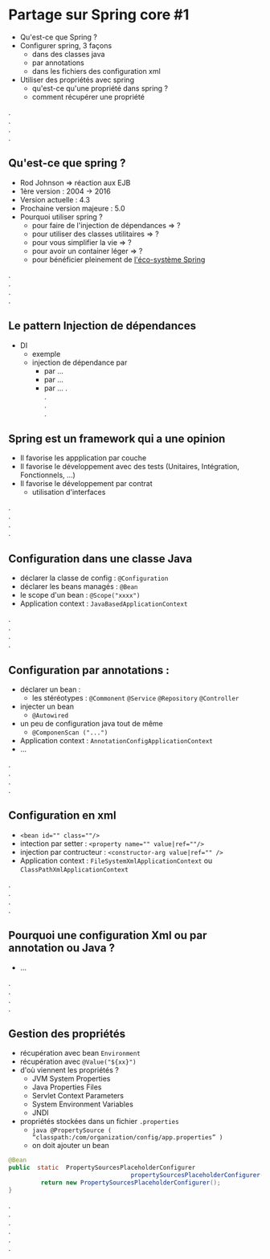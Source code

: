 # Partage sur Spring core #1

* Qu'est-ce que Spring ?
* Configurer spring, 3 façons
    - dans des classes java
    - par annotations
    - dans les fichiers des configuration xml
* Utiliser des propriétés avec spring
    - qu'est-ce qu'une propriété dans spring ?
    - comment récupérer une propriété

.      
.      
.      
.      

## Qu'est-ce que spring ?
* Rod Johnson => réaction aux EJB
* 1ère version : 2004 -> 2016
* Version actuelle : 4.3
* Prochaine version majeure : 5.0
* Pourquoi utiliser spring ?
    - pour faire de l'injection de dépendances => ?
    - pour utiliser des classes utilitaires => ?
    - pour vous simplifier la vie => ?
    - pour avoir un container léger => ?
    - pour bénéficier pleinement de [l'éco-système Spring](https://spring.io/projects)

.    
.      
.      
.      

## Le pattern Injection de dépendances
* DI
    - exemple
    - injection de dépendance par 
        - par ...
        - par ...
        - par ...
.    
.    
.      
.      

## Spring est un framework qui a une opinion
* Il favorise les appplication par couche
* Il favorise le développement avec des tests (Unitaires, Intégration, Fonctionnels, ...)
* Il favorise le développement par contrat
    * utilisation d'interfaces 

.    
.    
.      
.      

## Configuration dans une classe Java
* déclarer la classe de config : `@Configuration`
* déclarer les beans managés : `@Bean`
* le scope d'un bean : `@Scope("xxxx")`
* Application context :  `JavaBasedApplicationContext`

.    
.    
.      
.      

## Configuration par annotations :
* déclarer un bean :
    - les stéréotypes :  `@Commonent` `@Service` `@Repository` `@Controller` 
* injecter un bean
     - `@Autowired`
* un peu de configuration java tout de même
    - `@ComponenScan ("...")`  
* Application context :  `AnnotationConfigApplicationContext`
* ...

.    
.      
.      
.      

## Configuration en xml
* `<bean id="" class=""/>`
* intection par setter : `<property name="" value|ref=""/>`
* injection par contructeur : `<constructor-arg value|ref="" />`
* Application context :  `FileSystemXmlApplicationContext` ou `ClassPathXmlApplicationContext`

.    
.      
.      
.      

## Pourquoi une configuration Xml ou par annotation ou Java ?
* ...

.      
.      
.      
.      
 
## Gestion des propriétés
* récupération avec bean `Environment`    
* récupération avec `@Value("${xx}")`    
* d'où viennent les propriétés ?
    - JVM System Properties
    - Java Properties Files
    - Servlet Context Parameters
    - System Environment Variables
    - JNDI  
* propriétés stockées dans un fichier `.properties`
    - ```java @PropertySource ( “classpath:/com/organization/config/app.properties” )```
    - on doit ajouter un bean
```java
@Bean
public  static  PropertySourcesPlaceholderConfigurer
                                  propertySourcesPlaceholderConfigurer() {
         return new PropertySourcesPlaceholderConfigurer();
}
````
.      
.      
.      
.      
.      
.      
 

